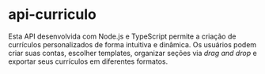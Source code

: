 # api-curriculo
Esta API desenvolvida com Node.js e TypeScript permite a criação de currículos personalizados de forma intuitiva e dinâmica. Os usuários podem criar suas contas, escolher templates, organizar seções via _drag and drop_ e exportar seus currículos em diferentes formatos. 
